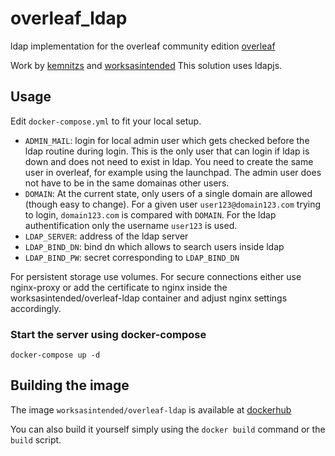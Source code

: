 # overleaf_ldap
ldap implementation for the overleaf community edition [overleaf](https://github.com/overleaf/overleaf)

Work by [kemnitzs](https://github.com/kemnitzs) and [worksasintended](https://github.com/worksasintended)
This solution uses ldapjs.

## Usage

Edit `docker-compose.yml` to fit your local setup. 

- `ADMIN_MAIL`: login for local admin user which gets checked before the ldap routine during login. This is the only user that can login if ldap is down and does not need to exist in ldap. You need to create the same user in overleaf, for example using the launchpad. The admin user does not have to be in the same domainas other users. 
- `DOMAIN`: At the current state, only users of a single domain are allowed (though easy to change). For a given user `user123@domain123.com` trying to login, `domain123.com` is compared with `DOMAIN`. For the ldap authentification only the username `user123` is used.  
- `LDAP_SERVER`: address of the ldap server
- `LDAP_BIND_DN`: bind dn which allows to search users inside ldap
- `LDAP_BIND_PW`: secret corresponding to `LDAP_BIND_DN`

For persistent storage use volumes. For secure connections either use nginx-proxy or add the certificate to nginx inside the worksasintended/overleaf-ldap container and adjust nginx settings accordingly.

### Start the server using docker-compose

``` 
docker-compose up -d

```


## Building the image

The image `worksasintended/overleaf-ldap` is available at [dockerhub](https://cloud.docker.com/u/worksasintended/repository/docker/worksasintended/overleaf_ldap)

You can also build it yourself simply using the `docker build` command or the `build` script. 


